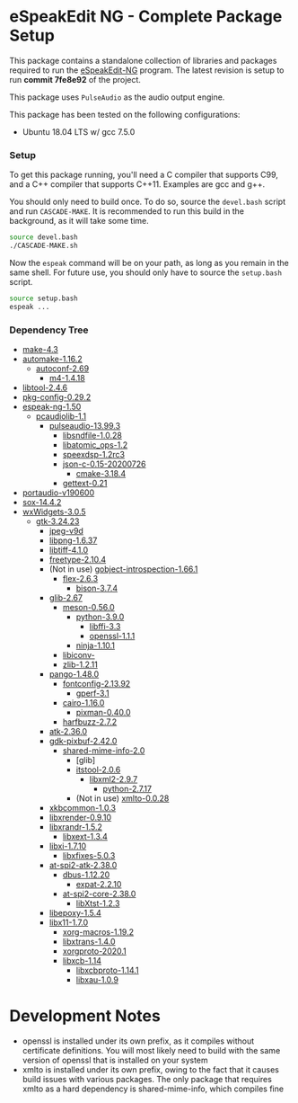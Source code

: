 # eSpeakEdit NG - Complete Package Setup

This package contains a standalone collection of libraries and packages required to run the [eSpeakEdit-NG](https://github.com/valdisvi/espeak-ng-espeakedit) program. The latest revision is setup to run **commit 7fe8e92** of the project.

This package uses `PulseAudio` as the audio output engine.

This package has been tested on the following configurations:
* Ubuntu 18.04 LTS w/ gcc 7.5.0

### Setup

To get this package running, you'll need a C compiler that supports C99, and a C++ compiler that supports C++11. Examples are gcc and g++.

You should only need to build once. To do so, source the `devel.bash` script and run `CASCADE-MAKE`. It is recommended to run this build in the background, as it will take some time.

``` bash
source devel.bash
./CASCADE-MAKE.sh
```

Now the `espeak` command will be on your path, as long as you remain in the same shell. For future use, you should only have to source the `setup.bash` script.

```bash
source setup.bash
espeak ...
```

### Dependency Tree

* [make-4.3](https://www.gnu.org/software/make/)
* [automake-1.16.2](https://www.gnu.org/software/automake/)
    * [autoconf-2.69](https://www.gnu.org/software/autoconf/autoconf.html)
        * [m4-1.4.18](https://www.gnu.org/software/m4/m4.html)
* [libtool-2.4.6](https://www.gnu.org/software/libtool/)
* [pkg-config-0.29.2](https://www.freedesktop.org/wiki/Software/pkg-config/)
* [espeak-ng-1.50](https://github.com/espeak-ng/espeak-ng)
    * [pcaudiolib-1.1](https://github.com/espeak-ng/pcaudiolib/)
        * [pulseaudio-13.99.3](https://www.freedesktop.org/wiki/Software/PulseAudio/Download/)
            * [libsndfile-1.0.28](http://www.mega-nerd.com/libsndfile/)
            * [libatomic_ops-1.2](https://github.com/ivmai/libatomic_ops)
            * [speexdsp-1.2rc3](https://www.speex.org/downloads/)
            * [json-c-0.15-20200726](https://github.com/json-c/json-c)
                * [cmake-3.18.4](https://cmake.org/download/)
            * [gettext-0.21](https://www.gnu.org/software/gettext/)
* [portaudio-v190600](http://portaudio.com/)
* [sox-14.4.2](http://sox.sourceforge.net)
* [wxWidgets-3.0.5](https://www.wxwidgets.org/downloads/)
    * [gtk-3.24.23](https://download.gnome.org/sources/gtk+/)
        * [jpeg-v9d](https://ijg.org)
        * [libpng-1.6.37](http://www.libpng.org/pub/png/libpng.html)
        * [libtiff-4.1.0](http://www.simplesystems.org/libtiff/)
        * [freetype-2.10.4](https://freetype.org)
        * (Not in use) [gobject-introspection-1.66.1](https://download.gnome.org/sources/gobject-introspection/)
            * [flex-2.6.3](https://github.com/westes/flex)
                * [bison-3.7.4](http://www.gnu.org/software/bison/)
        * [glib-2.67](https://download.gnome.org/sources/glib/)
            * [meson-0.56.0](https://mesonbuild.com/)
                * [python-3.9.0](https://www.python.org)
                    * [libffi-3.3](https://github.com/libffi/libffi)
                    * [openssl-1.1.1](https://www.openssl.org)
                * [ninja-1.10.1](https://github.com/ninja-build/ninja)
            * [libiconv-](https://www.gnu.org/software/libiconv/)
            * [zlib-1.2.11](https://zlib.net)
        * [pango-1.48.0](https://download.gnome.org/sources/pango/)
            * [fontconfig-2.13.92](https://www.freedesktop.org/wiki/Software/fontconfig/)
                * [gperf-3.1](https://www.gnu.org/software/gperf/)
            * [cairo-1.16.0](https://cairographics.org/download/)
                * [pixman-0.40.0](https://cairographics.org/releases/)
            * [harfbuzz-2.7.2](https://github.com/harfbuzz/harfbuzz)
        * [atk-2.36.0](https://download.gnome.org/sources/atk/)
        * [gdk-pixbuf-2.42.0](https://download.gnome.org/sources/gdk-pixbuf/)
            * [shared-mime-info-2.0](https://gitlab.freedesktop.org/xdg/shared-mime-info)
                * [glib]
                * [itstool-2.0.6](http://itstool.org/)
                    * [libxml2-2.9.7](http://www.xmlsoft.org/)
                        * [python-2.7.17](https://www.python.org)
                * (Not in use) [xmlto-0.0.28](https://pagure.io/xmlto)
        * [xkbcommon-1.0.3](https://xkbcommon.org)
        * [libxrender-0.9.10](https://gitlab.freedesktop.org/xorg/lib/libxrender)
        * [libxrandr-1.5.2](https://gitlab.freedesktop.org/xorg/lib/libxrandr)
            * [libxext-1.3.4](https://gitlab.freedesktop.org/xorg/lib/libxext)
        * [libxi-1.7.10](https://gitlab.freedesktop.org/xorg/lib/libxi)
            * [libxfixes-5.0.3](https://gitlab.freedesktop.org/xorg/lib/libxfixes)
        * [at-spi2-atk-2.38.0](https://gitlab.gnome.org/GNOME/at-spi2-atk)
            * [dbus-1.12.20](https://www.freedesktop.org/wiki/Software/dbus/)
                * [expat-2.2.10](https://libexpat.github.io)
            * [at-spi2-core-2.38.0](https://gitlab.gnome.org/GNOME/at-spi2-core)
                * [libXtst-1.2.3](https://gitlab.freedesktop.org/xorg/lib/libxtst)
        * [libepoxy-1.5.4](https://github.com/anholt/libepoxy)
        * [libx11-1.7.0](https://gitlab.freedesktop.org/xorg/lib/libx11)
            * [xorg-macros-1.19.2](https://gitlab.freedesktop.org/xorg/util/macros)
            * [libxtrans-1.4.0](https://gitlab.freedesktop.org/xorg/lib/libxtrans)
            * [xorgproto-2020.1](https://gitlab.freedesktop.org/xorg/proto/xorgproto)
            * [libxcb-1.14](https://gitlab.freedesktop.org/xorg/lib/libxcb)
                * [libxcbproto-1.14.1](https://gitlab.freedesktop.org/xorg/proto/xcbproto)
                * [libxau-1.0.9](https://gitlab.freedesktop.org/xorg/lib/libxau)

# Development Notes

* openssl is installed under its own prefix, as it compiles without certificate definitions. You will most likely need to build with the same version of openssl that is installed on your system
* xmlto is installed under its own prefix, owing to the fact that it causes build issues with various packages. The only package that requires xmlto as a hard dependency is shared-mime-info, which compiles fine